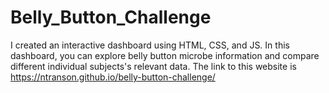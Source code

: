 # Belly_Button_Challenge

I created an interactive dashboard using HTML, CSS, and JS. In this dashboard, you can explore belly button microbe information and compare different individual subjects's relevant data.
The link to this website is https://ntranson.github.io/belly-button-challenge/ 
